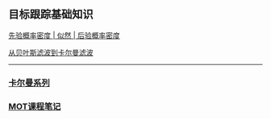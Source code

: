 ## 目标跟踪基础知识

[先验概率密度 | 似然 | 后验概率密度](https://blog.shipengx.com/archives/9fb25cec.html)

[从贝叶斯滤波到卡尔曼滤波](https://blog.shipengx.com/archives/3bb74af.html)

---

### [卡尔曼系列](./卡尔曼系列/README.md)

### [MOT课程笔记](./卡尔曼系列/code/MOT/README.md)
